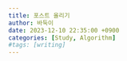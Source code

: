 ```yaml
---
title: 포스트 올리기
author: 바둑이
date: 2023-12-10 22:35:00 +0900
categories: [Study, Algorithm]
#tags: [writing]
---
```

